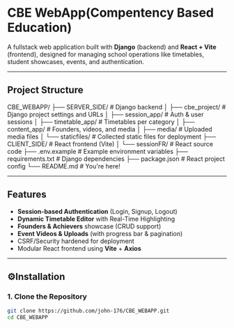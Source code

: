 # CBE WebApp(Compentency Based Education)

A fullstack web application built with **Django** (backend) and **React + Vite** (frontend), designed for managing school operations like timetables, student showcases, events, and authentication.

---

## Project Structure
CBE_WEBAPP/
├── SERVER_SIDE/ # Django backend
│ ├── cbe_project/ # Django project settings and URLs
│ ├── session_app/ # Auth & user sessions
│ ├── timetable_app/ # Timetables per category
│ ├── content_app/ # Founders, videos, and media
│ ├── media/ # Uploaded media files
│ └── staticfiles/ # Collected static files for deployment
├── CLIENT_SIDE/ # React frontend (Vite)
│ └── sessionFR/ # React source code
├── .env.example # Example environment variables
├── requirements.txt # Django dependencies
├── package.json # React project config
└── README.md # You're here!


---

## Features

- **Session-based Authentication** (Login, Signup, Logout)
- **Dynamic Timetable Editor** with Real-Time Highlighting
- **Founders & Achievers** showcase (CRUD support)
- **Event Videos & Uploads** (with progress bar & pagination)
- CSRF/Security hardened for deployment
- Modular React frontend using **Vite** + **Axios**

---

## ⚙Installation

### 1. Clone the Repository
```bash
git clone https://github.com/john-176/CBE_WEBAPP.git
cd CBE_WEBAPP

